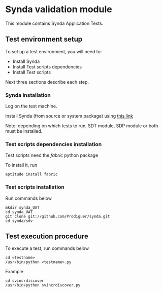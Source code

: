 # Synda validation module

This module contains Synda Application Tests.

## Test environment setup

To set up a test environment, you will need to:

* Install Synda
* Install Test scripts dependencies
* Install Test scripts

Next three sections describe each step.

### Synda installation

Log on the test machine.

Install Synda (from source or system package) using [this link](https://github.com/Prodiguer/synda#installation)

Note: depending on which tests to run, SDT module, SDP module or both must be installed.

### Test scripts dependencies installation

Test scripts need the *fabric* python package

To install it, run

    aptitude install fabric

### Test scripts installation

Run commands below

    mkdir synda_UAT
    cd synda_UAT
    git clone git://github.com/Prodiguer/synda.git
    cd synda/sdv

## Test execution procedure

To execute a test, run commands below

    cd <testname>
    /usr/bin/python <testname>.py

Example

    cd svincrdiscover
    /usr/bin/python svincrdiscover.py

